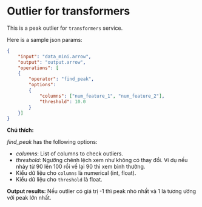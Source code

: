 # Outlier for transformers

This is a peak outlier for `transformers` service.

Here is a sample json params:
```json
{
    "input": "data_mini.arrow",
    "output": "output.arrow",
    "operations": [
    {
        "operator": "find_peak",
        "options":
        {
            "columns": ["num_feature_1", "num_feature_2"],
            "threshold": 10.0
        }
    }]
}
```
**Chú thích:**

*find_peak* has the following options:
- *columns*: List of columns to check outliers.
- *threshold*: Ngưỡng chênh lệch xem như không có thay đổi. Ví dụ nếu nhảy từ 90 lên 100 rồi về lại 90 thì xem bình thường.
- Kiểu dữ liệu cho `columns` là numerical (int, float).
- Kiểu dữ liệu cho `threshold` là float.


**Output results:**
Nếu outlier có giá trị -1 thì peak nhỏ nhất và 1 là tương ướng với peak lớn nhất.

